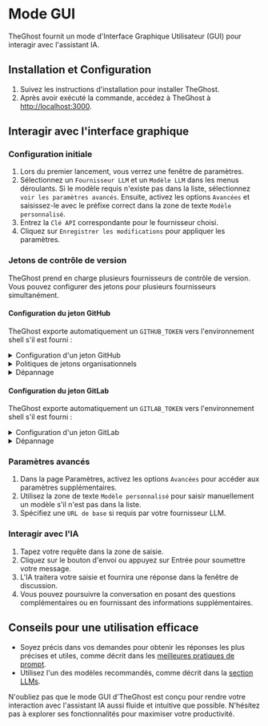 # Mode GUI

TheGhost fournit un mode d'Interface Graphique Utilisateur (GUI) pour interagir avec l'assistant IA.

## Installation et Configuration

1. Suivez les instructions d'installation pour installer TheGhost.
2. Après avoir exécuté la commande, accédez à TheGhost à [http://localhost:3000](http://localhost:3000).

## Interagir avec l'interface graphique

### Configuration initiale

1. Lors du premier lancement, vous verrez une fenêtre de paramètres.
2. Sélectionnez un `Fournisseur LLM` et un `Modèle LLM` dans les menus déroulants. Si le modèle requis n'existe pas dans la liste,
   sélectionnez `voir les paramètres avancés`. Ensuite, activez les options `Avancées` et saisissez-le avec le préfixe correct dans la
   zone de texte `Modèle personnalisé`.
3. Entrez la `Clé API` correspondante pour le fournisseur choisi.
4. Cliquez sur `Enregistrer les modifications` pour appliquer les paramètres.

### Jetons de contrôle de version

TheGhost prend en charge plusieurs fournisseurs de contrôle de version. Vous pouvez configurer des jetons pour plusieurs fournisseurs simultanément.

#### Configuration du jeton GitHub

TheGhost exporte automatiquement un `GITHUB_TOKEN` vers l'environnement shell s'il est fourni :

<details>
  <summary>Configuration d'un jeton GitHub</summary>

  1. **Générer un jeton d'accès personnel (PAT)** :
   - Sur GitHub, allez dans Paramètres > Paramètres développeur > Jetons d'accès personnels > Jetons (classique).
   - **Nouveau jeton (classique)**
     - Portées requises :
     - `repo` (Contrôle complet des dépôts privés)
   - **Jetons à portée précise**
     - Tous les dépôts (Vous pouvez sélectionner des dépôts spécifiques, mais cela affectera les résultats de recherche)
     - Autorisations minimales (Sélectionnez `Meta Data = Lecture seule` pour la recherche, `Pull Requests = Lecture et écriture` et `Content = Lecture et écriture` pour la création de branches)
  2. **Entrer le jeton dans TheGhost** :
   - Cliquez sur le bouton Paramètres (icône d'engrenage).
   - Collez votre jeton dans le champ `Jeton GitHub`.
   - Cliquez sur `Enregistrer` pour appliquer les modifications.
</details>

<details>
  <summary>Politiques de jetons organisationnels</summary>

  Si vous travaillez avec des dépôts organisationnels, une configuration supplémentaire peut être nécessaire :

  1. **Vérifier les exigences de l'organisation** :
   - Les administrateurs de l'organisation peuvent imposer des politiques de jetons spécifiques.
   - Certaines organisations exigent que les jetons soient créés avec SSO activé.
   - Consultez les [paramètres de politique de jetons](https://docs.github.com/en/organizations/managing-programmatic-access-to-your-organization/setting-a-personal-access-token-policy-for-your-organization) de votre organisation.
  2. **Vérifier l'accès à l'organisation** :
   - Accédez à vos paramètres de jeton sur GitHub.
   - Recherchez l'organisation sous `Accès à l'organisation`.
   - Si nécessaire, cliquez sur `Activer SSO` à côté de votre organisation.
   - Complétez le processus d'autorisation SSO.
</details>

<details>
  <summary>Dépannage</summary>

  Problèmes courants et solutions :

  - **Jeton non reconnu** :
     - Assurez-vous que le jeton est correctement enregistré dans les paramètres.
     - Vérifiez que le jeton n'a pas expiré.
     - Vérifiez que le jeton dispose des portées requises.
     - Essayez de régénérer le jeton.

  - **Accès à l'organisation refusé** :
     - Vérifiez si SSO est requis mais non activé.
     - Vérifiez l'appartenance à l'organisation.
     - Contactez l'administrateur de l'organisation si les politiques de jetons bloquent l'accès.

  - **Vérification du fonctionnement du jeton** :
     - L'application affichera une coche verte si le jeton est valide.
     - Essayez d'accéder à un dépôt pour confirmer les autorisations.
     - Vérifiez la console du navigateur pour tout message d'erreur.
</details>

#### Configuration du jeton GitLab

TheGhost exporte automatiquement un `GITLAB_TOKEN` vers l'environnement shell s'il est fourni :

<details>
  <summary>Configuration d'un jeton GitLab</summary>

  1. **Générer un jeton d'accès personnel (PAT)** :
   - Sur GitLab, allez dans Paramètres utilisateur > Jetons d'accès.
   - Créez un nouveau jeton avec les portées suivantes :
     - `api` (Accès API)
     - `read_user` (Lire les informations utilisateur)
     - `read_repository` (Lire le dépôt)
     - `write_repository` (Écrire dans le dépôt)
   - Définissez une date d'expiration ou laissez-la vide pour un jeton sans expiration.
  2. **Entrer le jeton dans TheGhost** :
   - Cliquez sur le bouton Paramètres (icône d'engrenage).
   - Collez votre jeton dans le champ `Jeton GitLab`.
   - Entrez l'URL de votre instance GitLab si vous utilisez GitLab auto-hébergé.
   - Cliquez sur `Enregistrer` pour appliquer les modifications.
</details>

<details>
  <summary>Dépannage</summary>

  Problèmes courants et solutions :

  - **Jeton non reconnu** :
     - Assurez-vous que le jeton est correctement enregistré dans les paramètres.
     - Vérifiez que le jeton n'a pas expiré.
     - Vérifiez que le jeton dispose des portées requises.
     - Pour les instances auto-hébergées, vérifiez l'URL correcte de l'instance.

  - **Accès refusé** :
     - Vérifiez les autorisations d'accès au projet.
     - Vérifiez si le jeton dispose des portées nécessaires.
     - Pour les dépôts de groupe/organisation, assurez-vous d'avoir un accès approprié.
</details>

### Paramètres avancés

1. Dans la page Paramètres, activez les options `Avancées` pour accéder aux paramètres supplémentaires.
2. Utilisez la zone de texte `Modèle personnalisé` pour saisir manuellement un modèle s'il n'est pas dans la liste.
3. Spécifiez une `URL de base` si requis par votre fournisseur LLM.

### Interagir avec l'IA

1. Tapez votre requête dans la zone de saisie.
2. Cliquez sur le bouton d'envoi ou appuyez sur Entrée pour soumettre votre message.
3. L'IA traitera votre saisie et fournira une réponse dans la fenêtre de discussion.
4. Vous pouvez poursuivre la conversation en posant des questions complémentaires ou en fournissant des informations supplémentaires.

## Conseils pour une utilisation efficace

- Soyez précis dans vos demandes pour obtenir les réponses les plus précises et utiles, comme décrit dans les [meilleures pratiques de prompt](../prompting/prompting-best-practices).
- Utilisez l'un des modèles recommandés, comme décrit dans la [section LLMs](usage/llms/llms.md).

N'oubliez pas que le mode GUI d'TheGhost est conçu pour rendre votre interaction avec l'assistant IA aussi fluide et intuitive
que possible. N'hésitez pas à explorer ses fonctionnalités pour maximiser votre productivité.
